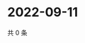 # 2022-09-11

共 0 条

<!-- BEGIN WEIBO -->
<!-- 最后更新时间 Sun Sep 11 2022 17:16:12 GMT+0800 (China Standard Time) -->

<!-- END WEIBO -->
